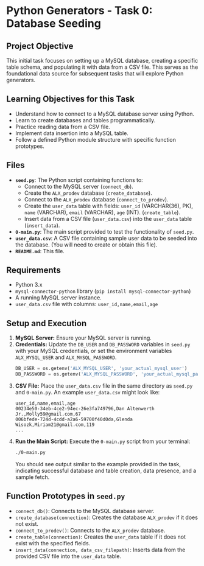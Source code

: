 # Python Generators - Task 0: Database Seeding

## Project Objective
This initial task focuses on setting up a MySQL database, creating a specific table schema, and populating it with data from a CSV file. This serves as the foundational data source for subsequent tasks that will explore Python generators.

## Learning Objectives for this Task
- Understand how to connect to a MySQL database server using Python.
- Learn to create databases and tables programmatically.
- Practice reading data from a CSV file.
- Implement data insertion into a MySQL table.
- Follow a defined Python module structure with specific function prototypes.

## Files
- **`seed.py`**: The Python script containing functions to:
    - Connect to the MySQL server (`connect_db`).
    - Create the `ALX_prodev` database (`create_database`).
    - Connect to the `ALX_prodev` database (`connect_to_prodev`).
    - Create the `user_data` table with fields: `user_id` (VARCHAR(36), PK), `name` (VARCHAR), `email` (VARCHAR), `age` (INT). (`create_table`).
    - Insert data from a CSV file (`user_data.csv`) into the `user_data` table (`insert_data`).
- **`0-main.py`**: The main script provided to test the functionality of `seed.py`.
- **`user_data.csv`**: A CSV file containing sample user data to be seeded into the database. (You will need to create or obtain this file).
- **`README.md`**: This file.

## Requirements
- Python 3.x
- `mysql-connector-python` library (`pip install mysql-connector-python`)
- A running MySQL server instance.
- `user_data.csv` file with columns: `user_id,name,email,age`

## Setup and Execution

1.  **MySQL Server:** Ensure your MySQL server is running.
2.  **Credentials:**
    Update the `DB_USER` and `DB_PASSWORD` variables in `seed.py` with your MySQL credentials, or set the environment variables `ALX_MYSQL_USER` and `ALX_MYSQL_PASSWORD`.
    ```python
    DB_USER = os.getenv('ALX_MYSQL_USER', 'your_actual_mysql_user')
    DB_PASSWORD = os.getenv('ALX_MYSQL_PASSWORD', 'your_actual_mysql_password')
    ```
3.  **CSV File:** Place the `user_data.csv` file in the same directory as `seed.py` and `0-main.py`.
    An example `user_data.csv` might look like:
    ```csv
    user_id,name,email,age
    00234e50-34eb-4ce2-94ec-26e3fa749796,Dan Altenwerth Jr.,Molly59@gmail.com,67
    006bfede-724d-4cdd-a2a6-59700f40d0da,Glenda Wisozk,Miriam21@gmail.com,119
    ...
    ```
4.  **Run the Main Script:**
    Execute the `0-main.py` script from your terminal:
    ```bash
    ./0-main.py
    ```
    You should see output similar to the example provided in the task, indicating successful database and table creation, data presence, and a sample fetch.

## Function Prototypes in `seed.py`

-   `connect_db()`: Connects to the MySQL database server.
-   `create_database(connection)`: Creates the database `ALX_prodev` if it does not exist.
-   `connect_to_prodev()`: Connects to the `ALX_prodev` database.
-   `create_table(connection)`: Creates the `user_data` table if it does not exist with the specified fields.
-   `insert_data(connection, data_csv_filepath)`: Inserts data from the provided CSV file into the `user_data` table.


